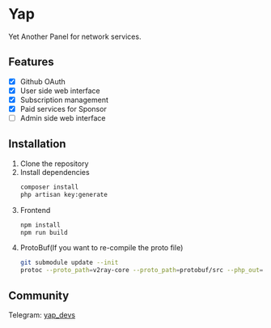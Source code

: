# Yap

Yet Another Panel for network services.

## Features

- [x] Github OAuth
- [x] User side web interface
- [x] Subscription management
- [x] Paid services for Sponsor
- [ ] Admin side web interface

## Installation

1. Clone the repository
2. Install dependencies
    ```bash
    composer install
    php artisan key:generate
    ```
3. Frontend
    ```bash
    npm install
    npm run build
    ```
4. ProtoBuf(If you want to re-compile the proto file)
    ```bash
    git submodule update --init
    protoc --proto_path=v2ray-core --proto_path=protobuf/src --php_out=pb $(find v2ray-core -iname "*.proto")
    ```

## Community

Telegram: [yap_devs](https://t.me/yap_devs)
